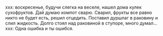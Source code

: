 ххх: воскресенье, будучи слегка на веселе, нашел дома кулек сухофруктов. Дай думаю компот сварю. Сварил, фрукты все равно никто не будет есть, решил отцедить. Поставил дуршлаг в раковину и слил жидкость. Долго стоял над раковиной в ступоре, много думал...
xxx: Одна ошибка и ты ошибся.
